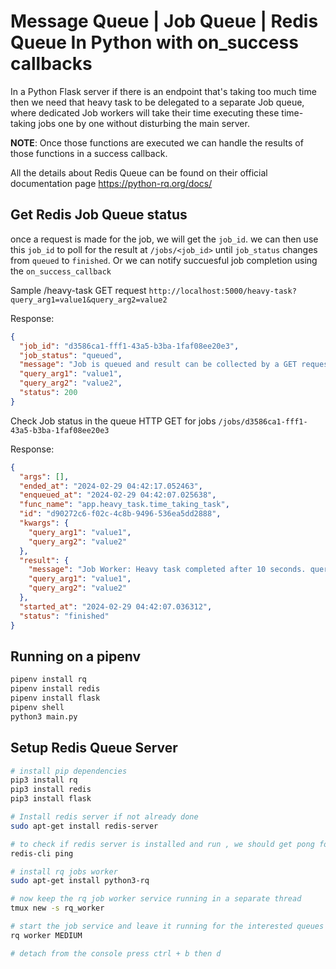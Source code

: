 # Message Queue | Job Queue | Redis Queue In Python with on_success callbacks
In a Python Flask server if there is an endpoint that's taking too much time then we need that heavy task to be delegated to a separate Job queue, where dedicated Job workers will take their time executing these time-taking jobs one by one without disturbing the main server.

**NOTE**: Once those functions are executed we can handle the results of those functions in a success callback. 

All the details about Redis Queue can be found on their official documentation page 
https://python-rq.org/docs/


## Get Redis Job Queue status

once a request is made for the job, we will get the `job_id`.
we can then use this `job_id` to poll for the result at `/jobs/<job_id>` until `job_status` changes from `queued` to `finished`.
Or we can notify succuesful job completion using the `on_success_callback` 


Sample /heavy-task GET request 
 `http://localhost:5000/heavy-task?query_arg1=value1&query_arg2=value2`

Response:
```json
{
  "job_id": "d3586ca1-fff1-43a5-b3ba-1faf08ee20e3",
  "job_status": "queued",
  "message": "Job is queued and result can be collected by a GET request at '/jobs/d3586ca1-fff1-43a5-b3ba-1faf08ee20e3' once the job is completed",
  "query_arg1": "value1",
  "query_arg2": "value2",
  "status": 200
}
```


Check Job status in the queue
HTTP GET for jobs
`/jobs/d3586ca1-fff1-43a5-b3ba-1faf08ee20e3`

Response:
```json
{
  "args": [],
  "ended_at": "2024-02-29 04:42:17.052463",
  "enqueued_at": "2024-02-29 04:42:07.025638",
  "func_name": "app.heavy_task.time_taking_task",
  "id": "d90272c6-f02c-4c8b-9496-536ea5dd2888",
  "kwargs": {
    "query_arg1": "value1",
    "query_arg2": "value2"
  },
  "result": {
    "message": "Job Worker: Heavy task completed after 10 seconds. query_arg1: 'value1', query_arg2: 'value2'",
    "query_arg1": "value1",
    "query_arg2": "value2"
  },
  "started_at": "2024-02-29 04:42:07.036312",
  "status": "finished"
}
```

## Running on a pipenv 
```sh
pipenv install rq
pipenv install redis
pipenv install flask
pipenv shell
python3 main.py

```

## Setup Redis Queue Server
```sh
# install pip dependencies
pip3 install rq
pip3 install redis
pip3 install flask

# Install redis server if not already done
sudo apt-get install redis-server

# to check if redis server is installed and run , we should get pong for ping
redis-cli ping

# install rq jobs worker
sudo apt-get install python3-rq

# now keep the rq job worker service running in a separate thread
tmux new -s rq_worker

# start the job service and leave it running for the interested queues
rq worker MEDIUM

# detach from the console press ctrl + b then d

```
